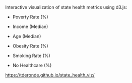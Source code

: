 Interactive visualization of state health metrics using d3.js:

* Poverty Rate (%)
* Income (Median)
* Age (Median)

* Obesity Rate (%)
* Smoking Rate (%)
* No Healthcare (%)

https://tderonde.github.io/state_health_viz/
